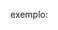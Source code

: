 exemplo:

<?php

require_once __DIR__ . './../vendor/autoload.php';

use FileOrchestrator\Text;

$string = "Hello, World!";
$start = 1;
$end = 5;

$string = "12345";
$length = 10;
$padString = '0';
$padType = STR_PAD_LEFT;

echo "Testando método format:\n";
echo Text::format($string, $length, $padString, $padType) . "\n"; // Saída esperada: "0000012345"

